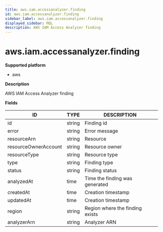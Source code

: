 ```yaml
---
title: aws.iam.accessanalyzer.finding
id: aws.iam.accessanalyzer.finding
sidebar_label: aws.iam.accessanalyzer.finding
displayed_sidebar: MQL
description: AWS IAM Access Analyzer finding
---
```


# aws.iam.accessanalyzer.finding

**Supported platform**

- aws

**Description**

AWS IAM Access Analyzer finding

**Fields**

| ID                   | TYPE   | DESCRIPTION                     |
| -------------------- | ------ | ------------------------------- |
| id                   | string | Finding id                      |
| error                | string | Error message                   |
| resourceArn          | string | Resource                        |
| resourceOwnerAccount | string | Resource owner                  |
| resourceType         | string | Resource type                   |
| type                 | string | Finding type                    |
| status               | string | Finding status                  |
| analyzedAt           | time   | Time the finding was generated  |
| createdAt            | time   | Creation timestamp              |
| updatedAt            | time   | Creation timestamp              |
| region               | string | Region where the finding exists |
| analyzerArn          | string | Analyzer ARN                    |
